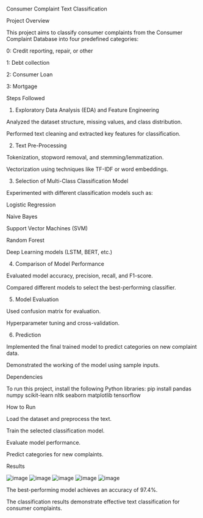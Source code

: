 Consumer Complaint Text Classification

Project Overview

This project aims to classify consumer complaints from the Consumer Complaint Database into four predefined categories:

0: Credit reporting, repair, or other

1: Debt collection

2: Consumer Loan

3: Mortgage

Steps Followed

1. Exploratory Data Analysis (EDA) and Feature Engineering

Analyzed the dataset structure, missing values, and class distribution.

Performed text cleaning and extracted key features for classification.

2. Text Pre-Processing

Tokenization, stopword removal, and stemming/lemmatization.

Vectorization using techniques like TF-IDF or word embeddings.

3. Selection of Multi-Class Classification Model

Experimented with different classification models such as:

Logistic Regression

Naive Bayes

Support Vector Machines (SVM)

Random Forest

Deep Learning models (LSTM, BERT, etc.)

4. Comparison of Model Performance

Evaluated model accuracy, precision, recall, and F1-score.

Compared different models to select the best-performing classifier.

5. Model Evaluation

Used confusion matrix for evaluation.


Hyperparameter tuning and cross-validation.

6. Prediction

Implemented the final trained model to predict categories on new complaint data.

Demonstrated the working of the model using sample inputs.

Dependencies

To run this project, install the following Python libraries:
pip install pandas numpy scikit-learn nltk seaborn matplotlib tensorflow



How to Run

Load the dataset and preprocess the text.

Train the selected classification model.

Evaluate model performance.

Predict categories for new complaints.

Results


![image](https://github.com/user-attachments/assets/2714d733-d3b8-429c-b151-8fb990395f46)
![image](https://github.com/user-attachments/assets/7af404aa-8f57-49d5-a9bf-d561fe634241)
![image](https://github.com/user-attachments/assets/4ca9877f-e581-45c4-ab3b-8c1cddec90de)
![image](https://github.com/user-attachments/assets/ab940cf3-e86f-41d4-84ae-c4f864c2d429)
![image](https://github.com/user-attachments/assets/db4ad530-f611-4963-a23b-9b35e9aaa1bb)




The best-performing model achieves an accuracy of 97.4%.

The classification results demonstrate effective text classification for consumer complaints.

